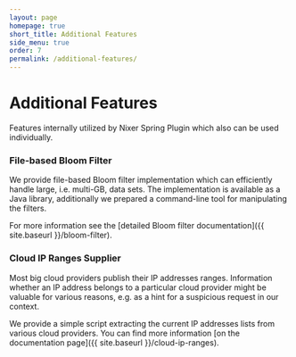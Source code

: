 ```yaml
---
layout: page
homepage: true
short_title: Additional Features
side_menu: true
order: 7
permalink: /additional-features/
---
```


# Additional Features

Features internally utilized by Nixer Spring Plugin which also can be used individually.

### File-based Bloom Filter

We provide file-based Bloom filter implementation which can efficiently handle large, i.e. multi-GB, data sets.
The implementation is available as a Java library, additionally we prepared a command-line tool for manipulating the filters.

For more information see the [detailed Bloom filter documentation]({{ site.baseurl }}/bloom-filter).

### Cloud IP Ranges Supplier

Most big cloud providers publish their IP addresses ranges. Information whether an IP address belongs to a particular cloud provider
might be valuable for various reasons, e.g. as a hint for a suspicious request in our context.  

We provide a simple script extracting the current IP addresses lists from various cloud providers. 
You can find more information [on the documentation page]({{ site.baseurl }}/cloud-ip-ranges).

<!--# Other Resources-->